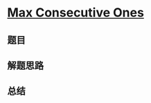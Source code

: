 # [Max Consecutive Ones](https://leetcode.com/problems/max-consecutive-ones/)
## 题目


## 解题思路


## 总结



